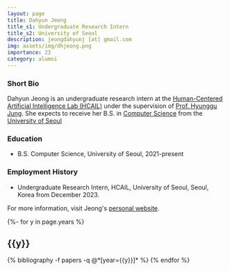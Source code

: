 ```yaml
---
layout: page
title: Dahyun Jeong
title_s1: Undergraduate Research Intern
title_s2: University of Seoul
description: jeongdahyunj [at] gmail.com
img: assets/img/dhjeong.png
importance: 23
category: alumni
---
```


### Short Bio
<p>Dahyun Jeong is an undergraduate research intern at the <a href="http://hcail.github.io">Human-Centered Artificial Intelligence Lab (HCAIL)</a> under the supervision of <a href="http://hyunggujung.com">Prof. Hyunggu Jung</a>.
She expects to receive her B.S. in <a href="https://engineering.uos.ac.kr/engineering/depart/cs/welcome.do">Computer Science</a> from the <a href="https://www.uos.ac.kr/">University of Seoul</a></p>

### Education
<ul>
<li> B.S. Computer Science, University of Seoul, 2021-present
</li>
</ul>

### Employment History
<ul>
<li>Undergraduate Research Intern, HCAIL, University of Seoul, Seoul, Korea from December 2023.
</li>
</ul>

For more information, visit Jeong's [personal website](https://bronging.github.io).

<!-- _pages/publications.md -->
<div class="publications">

{%- for y in page.years %}
  <h2 class="year">{{y}}</h2>
  {% bibliography -f papers -q @*[year={{y}}]* %}
{% endfor %}

</div>
